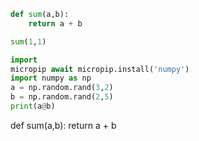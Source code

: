 
```python
def sum(a,b):
	return a + b

sum(1,1)
```

```python
import 
micropip await micropip.install('numpy') 
import numpy as np 
a = np.random.rand(3,2) 
b = np.random.rand(2,5) 
print(a@b)
```


def sum(a,b):
	return a + b

